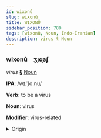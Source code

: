 ```yaml
---
id: wixonû
slug: wixonû
title: WIXONÛ
sidebar_position: 780
tags: [wixonû, Noun, Indo-Iranian]
description: virus § Noun
---
```


### wixonû&emsp;<span kind="abugida">ʒȷɋƨʄ</span>

*virus* **§** [Noun](../../tags/Noun)

**IPA**: /wɪ.ˈʃɑ.nu/

**Verb**: to be a virus

**Noun**: virus

**Modifier**: virus-related

<details>
    <summary>Origin</summary>
    Hindi विषाणु viṣāṇu [ʋɪ.ʃäː.ɳuː]<br/>
    <em>Indo-Iranian Language Family</em>
</details>